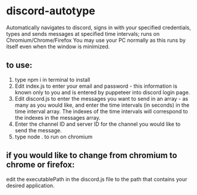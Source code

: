 # discord-autotype

Automatically navigates to discord, signs in with your specified credentials, types and sends messages at specified time intervals; runs on Chromium/Chrome/Firefox
You may use your PC normally as this runs by itself even when the window is minimized.

## to use:
1. type npm i in terminal to install
2. Edit index.js to enter your email and password - this information is known only to you and is entered by puppeteer into discord login page.
3. Edit discord.js to enter the messages you want to send in an array - as many as you would like, and enter the time intervals (in seconds) in the time interval array. The indexes of the time intervals will correspond to the indexes in the messages array.
4. Enter the channel ID and server ID for the channel you would like to send the message.
5. type node . to run on chromium

## if you would like to change from chromium to chrome or firefox:
edit the executablePath in the discord.js file to the path that contains your desired application.
